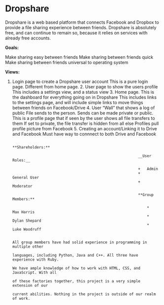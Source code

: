 Dropshare
=========
Dropshare is a web based platform that connects Facebook and Dropbox to provide a file sharing experience between friends. Dropshare is absolutely free, and can continue to remain so, because it relies on services with already free accounts.


**Goals:**

Make sharing easy between friends
Make sharing between friends quick
Make sharing between friends universal to operating system

**Views:**
1. Login page to create a Dropshare user account
        This is a pure login page. Different from home page.
        2. User page to show the users profile
                This includes a settings view, and a status view
                3. Home page. This is the dashboard for everything going on in Dropshare
                        This includes links to the settings page, and will include simple links to     move things between friends on Facebook/Drive
                        4. User “Wall” that shows a log of public File sends to the person.
                                Sends can be made private or public.
                                        This is a profile page that if seen by the user shows all file transfers to    them
                                                If set to private, the file transfer is hidden from all else
                                                        Profiles pull profile picture from Facebook
                                                        5. Creating an account/Linking it to Drive and Facebook
                                                                Must have way to connnect to both Drive and Facebook

                                                                **Shareholders:**

                                                                __User Roles:__

                                                                +   Admin  
                                                                +   General User   
                                                                +   Moderator

                                                                **Group Members:**
                                                                    
                                                                    *   Max Harris
                                                                    *   Dylan Shepard
                                                                    *   Luke Woodruff

                                                                            All group members have had solid experience in programming in multiple other
                                                                                    languages, including Python, Java and C++. All three have experience with Ruby.
                                                                                            We have ample knowledge of how to work with HTML, CSS, and JavaScript. With all
                                                                                                    of these factories together, this project is a very simple extension of our 
                                                                                                            current abilities. Nothing in the project is outside of our realm of work.
                                                                                                            
